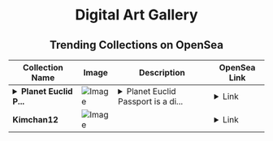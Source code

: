 <div align="center">

# Digital Art Gallery

## Trending Collections on OpenSea

| Collection Name                       | Image                                                                                     | Description                       | OpenSea Link                                                                                          |
|---------------------------------------|-------------------------------------------------------------------------------------------|-----------------------------------|--------------------------------------------------------------------------------------------------------|
| **<details><summary>Planet Euclid P...</summary>Planet Euclid Passport</details>** | ![Image](https://i.seadn.io/s/raw/files/a1293bafe265e5b9a60eebd7eb614def.png?w=500&auto=format?w=200&auto=format) | <details><summary>Planet Euclid Passport is a di...</summary>Planet Euclid Passport is a digital identity for the Euclid Nation. It is a passport that allows you to travel between planets in the Euclid Nation.</details> | <details><summary>Link</summary>[Planet Euclid Passport](https://opensea.io/collection/planet-euclid-passport)</details> |
| **Kimchan12** | ![Image](https://i.seadn.io/s/raw/files/5fc17402828961a3b0424d9d11c3d70b.jpg?w=500&auto=format?w=200&auto=format) |  | <details><summary>Link</summary>[Kimchan12](https://opensea.io/collection/kimchan12)</details> |

</div>